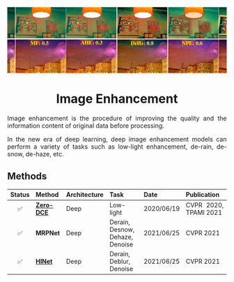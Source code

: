 <div align="center">
<img src="data/image_enhancement.png" width="1000">

Image Enhancement
=============================
</div>

<div align="justify">

Image enhancement is the procedure of improving the quality and the
information content of original data before processing.

In the new era of deep learning, deep image enhancement models can perform a
variety of tasks such as low-light enhancement, de-rain, de-snow, de-haze, etc.

## Methods

| Status | Method                      | Architecture | Task                            | Date       | Publication                     |
|:------:|-----------------------------|--------------|---------------------------------|------------|---------------------------------|
|   ✅    | [**Zero-DCE**](zero_dce.md) | Deep         | Low-light                       | 2020/06/19 | CVPR&nbsp;2020, TPAMI&nbsp;2021 |
|   ✅    | **MRPNet**                  | Deep         | Derain, Desnow, Dehaze, Denoise | 2021/06/25 | CVPR&nbsp;2021                  |
|   ✅    | [**HINet**](hinet.md)       | Deep         | Derain, Deblur, Denoise         | 2021/06/25 | CVPR&nbsp;2021                  |

</div>
